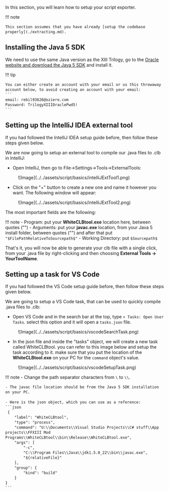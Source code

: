 In this section, you will learn how to setup your script exporter. 

!!! note

    This section assumes that you have already [setup the codebase properly](./extracting.md).

## Installing the Java 5 SDK

We need to use the same Java version as the XIII Trilogy, go to the [Oracle website and download the Java 5 SDK](https://www.oracle.com/java/technologies/java-archive-javase5-downloads.html) and install it.


!!! tip

    You can either create an account with your email or us this throwaway account below, to avoid creating an account with your email: 
    ```
    email: rebil93626@oziere.com
    Password: TrilogyXIIIOraclePwd5!
    ```

## Setting up the IntelliJ IDEA external tool

If you had followed the IntelliJ IDEA setup guide before, then follow these steps given below.

We are now going to setup an external tool to compile our .java files to .clb in IntelliJ:

* Open IntelliJ, then go to File->Settings->Tools->ExternalTools:

<figure markdown>
  ![Image](../../assets/script/basics/intelliJExtTool1.png)
</figure>

* Click on the "+" button to create a new one and name it however you want. The following window will appear:

<figure markdown>
  ![Image](../../assets/script/basics/intelliJExtTool2.png)
</figure>

The most important fields are the following:

!!! note
    - Program: put your **WhiteCLBtool.exe** location here, between quotes ("")
    - Arguments: put your **javac.exe** location, from your Java 5 install folder, between quotes ("") and after that put
    ```
    "$FilePathRelativeToSourcepath$"
    ```
    - Working Directory: put 
    ```
    $Sourcepath$
    ```

That's it, you will now be able to generate your clb file with a single click, from your .java file by right-clicking and then choosing **External Tools -> YourToolName**.


## Setting up a task for VS Code

If you had followed the VS Code setup guide before, then follow these steps given below.

We are going to setup a VS Code task, that can be used to quickly compile .java files to .clb:

* Open VS Code and in the search bar at the top, type ``> Tasks: Open User Tasks``. select this option and it will open a ``tasks.json`` file.

<figure markdown>
  ![Image](../../assets/script/basics/vscodeSearchTask.png)
</figure>

* In the json file and inside the "tasks" object, we will create a new task called WhiteCLBtool. you can refer to this image below and setup the task according to it. make sure that you put the location of the **WhiteCLBtool.exe** on your PC for the ``command`` object's value.

<figure markdown>
  ![Image](../../assets/script/basics/vscodeSetupTask.png)
</figure>

!!! note
    - Change the path separator characters from `\` to `\\`. 

    - The javac file location should be from the Java 5 SDK installation on your PC.
    
    - Here is the json object, which you can use as a reference:
    ```json
     {
        "label": "WhiteCLBtool",
        "type": "process",
        "command": "U:\\Documents\\Visual Studio Projects\\C# stuff\\App projects\\FFXIII Mod Programs\\WhiteCLBtool\\bin\\Release\\WhiteCLBtool.exe",
        "args": [
            "-c", 
            "C:\\Program Files\\Java\\jdk1.5.0_22\\bin\\javac.exe",
            "${relativeFile}"
        ],
        "group": {
            "kind": "build"
        }
    }   
    ```